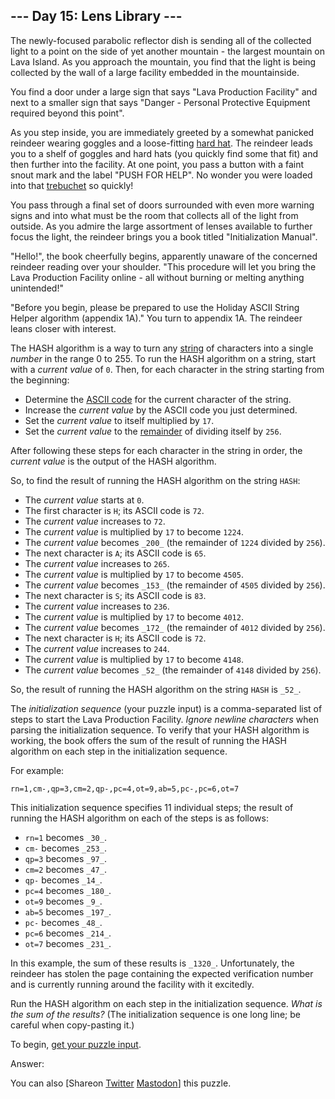 ## \--- Day 15: Lens Library ---

The newly-focused parabolic reflector dish is sending all of the collected
light to a point on the side of yet another mountain - the largest mountain on
Lava Island. As you approach the mountain, you find that the light is being
collected by the wall of a large facility embedded in the mountainside.

You find a door under a large sign that says "Lava Production Facility" and
next to a smaller sign that says "Danger - Personal Protective Equipment
required beyond this point".

As you step inside, you are immediately greeted by a somewhat panicked
reindeer wearing goggles and a loose-fitting [hard
hat](https://en.wikipedia.org/wiki/Hard_hat). The reindeer leads you to a
shelf of goggles and hard hats (you quickly find some that fit) and then
further into the facility. At one point, you pass a button with a faint snout
mark and the label "PUSH FOR HELP". No wonder you were loaded into that
[trebuchet](1) so quickly!

You pass through a final set of doors surrounded with even more warning signs
and into what must be the room that collects all of the light from outside. As
you admire the large assortment of lenses available to further focus the
light, the reindeer brings you a book titled "Initialization Manual".

"Hello!", the book cheerfully begins, apparently unaware of the concerned
reindeer reading over your shoulder. "This procedure will let you bring the
Lava Production Facility online - all without burning or melting anything
unintended!"

"Before you begin, please be prepared to use the Holiday ASCII String Helper
algorithm (appendix 1A)." You turn to appendix 1A. The reindeer leans closer
with interest.

The HASH algorithm is a way to turn any
[string](https://en.wikipedia.org/wiki/String_\(computer_science\)) of
characters into a single _number_ in the range 0 to 255. To run the HASH
algorithm on a string, start with a _current value_ of `0`. Then, for each
character in the string starting from the beginning:

  * Determine the [ASCII code](https://en.wikipedia.org/wiki/ASCII#Printable_characters) for the current character of the string.
  * Increase the _current value_ by the ASCII code you just determined.
  * Set the _current value_ to itself multiplied by `17`.
  * Set the _current value_ to the [remainder](https://en.wikipedia.org/wiki/Modulo) of dividing itself by `256`.

After following these steps for each character in the string in order, the
_current value_ is the output of the HASH algorithm.

So, to find the result of running the HASH algorithm on the string `HASH`:

  * The _current value_ starts at `0`.
  * The first character is `H`; its ASCII code is `72`.
  * The _current value_ increases to `72`.
  * The _current value_ is multiplied by `17` to become `1224`.
  * The _current value_ becomes `_200_` (the remainder of `1224` divided by `256`).
  * The next character is `A`; its ASCII code is `65`.
  * The _current value_ increases to `265`.
  * The _current value_ is multiplied by `17` to become `4505`.
  * The _current value_ becomes `_153_` (the remainder of `4505` divided by `256`).
  * The next character is `S`; its ASCII code is `83`.
  * The _current value_ increases to `236`.
  * The _current value_ is multiplied by `17` to become `4012`.
  * The _current value_ becomes `_172_` (the remainder of `4012` divided by `256`).
  * The next character is `H`; its ASCII code is `72`.
  * The _current value_ increases to `244`.
  * The _current value_ is multiplied by `17` to become `4148`.
  * The _current value_ becomes `_52_` (the remainder of `4148` divided by `256`).

So, the result of running the HASH algorithm on the string `HASH` is `_52_`.

The _initialization sequence_ (your puzzle input) is a comma-separated list of
steps to start the Lava Production Facility. _Ignore newline characters_ when
parsing the initialization sequence. To verify that your HASH algorithm is
working, the book offers the sum of the result of running the HASH algorithm
on each step in the initialization sequence.

For example:

    
    
    rn=1,cm-,qp=3,cm=2,qp-,pc=4,ot=9,ab=5,pc-,pc=6,ot=7

This initialization sequence specifies 11 individual steps; the result of
running the HASH algorithm on each of the steps is as follows:

  * `rn=1` becomes `_30_`.
  * `cm-` becomes `_253_`.
  * `qp=3` becomes `_97_`.
  * `cm=2` becomes `_47_`.
  * `qp-` becomes `_14_`.
  * `pc=4` becomes `_180_`.
  * `ot=9` becomes `_9_`.
  * `ab=5` becomes `_197_`.
  * `pc-` becomes `_48_`.
  * `pc=6` becomes `_214_`.
  * `ot=7` becomes `_231_`.

In this example, the sum of these results is `_1320_`. Unfortunately, the
reindeer has stolen the page containing the expected verification number and
is currently running around the facility with it excitedly.

Run the HASH algorithm on each step in the initialization sequence. _What is
the sum of the results?_ (The initialization sequence is one long line; be
careful when copy-pasting it.)

To begin, [get your puzzle input](15/input).

Answer:

You can also [Shareon
[Twitter](https://twitter.com/intent/tweet?text=%22Lens+Library%22+%2D+Day+15+%2D+Advent+of+Code+2023&url=https%3A%2F%2Fadventofcode%2Ecom%2F2023%2Fday%2F15&related=ericwastl&hashtags=AdventOfCode)
[Mastodon](javascript:void\(0\);)] this puzzle.